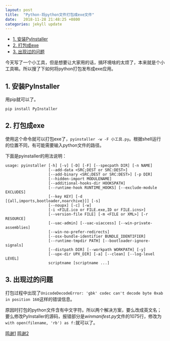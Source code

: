 ```yaml
---
layout: post
title:  "Python-将python文件打包成exe文件"
date:   2018-11-28 21:48:25 +0800
categories: jekyll update
---
```


- [1. 安装PyInstaller](#1-%E5%AE%89%E8%A3%85pyinstaller)
- [2. 打包成exe](#2-%E6%89%93%E5%8C%85%E6%88%90exe)
- [3. 出现过的问题](#3-%E5%87%BA%E7%8E%B0%E8%BF%87%E7%9A%84%E9%97%AE%E9%A2%98)

今天写了一个小工具，但是想要让大家用的话，搞环境啥的太烦了，本来就是个小工具嘛。所以搜了下如何将python打包发布成exe应用。

## 1. 安装PyInstaller

用pip就可以了。
```
pip install PyInstaller
```

## 2. 打包成exe

使用这个命令就可以打包exe了，``pyinstaller -w -F 小工具.py``。根据shell运行的位置不同，有可能需要输入python文件的路径。

下面是pyinstaller的用法说明：
```
usage: pyinstaller [-h] [-v] [-D] [-F] [--specpath DIR] [-n NAME]
                   [--add-data <SRC;DEST or SRC:DEST>]
                   [--add-binary <SRC;DEST or SRC:DEST>] [-p DIR]
                   [--hidden-import MODULENAME]
                   [--additional-hooks-dir HOOKSPATH]
                   [--runtime-hook RUNTIME_HOOKS] [--exclude-module EXCLUDES]
                   [--key KEY] [-d [{all,imports,bootloader,noarchive}]] [-s]
                   [--noupx] [-c] [-w]
                   [-i <FILE.ico or FILE.exe,ID or FILE.icns>]
                   [--version-file FILE] [-m <FILE or XML>] [-r RESOURCE]
                   [--uac-admin] [--uac-uiaccess] [--win-private-assemblies]
                   [--win-no-prefer-redirects]
                   [--osx-bundle-identifier BUNDLE_IDENTIFIER]
                   [--runtime-tmpdir PATH] [--bootloader-ignore-signals]
                   [--distpath DIR] [--workpath WORKPATH] [-y]
                   [--upx-dir UPX_DIR] [-a] [--clean] [--log-level LEVEL]
                   scriptname [scriptname ...]
```
## 3. 出现过的问题

打包过程中出现了``UnicodeDecodeError: 'gbk' codec can't decode byte 0xab in position 160``这样的错误信息。

原因时打包的python文件含有中文字符。所以两个解决方案，要么改成英文名；要么修改PyInstaller的源码，报错部分是*winmanifest.py*文件的1075行，修改为``with open(filename, 'rb') as f:``就可以了。


[鸣谢1](https://jingyan.baidu.com/article/a378c960b47034b3282830bb.html)
[鸣谢2](https://blog.csdn.net/weixin_42313489/article/details/80470305)
